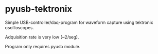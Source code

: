 # pyusb-tektronix
Simple USB-controller/daq-program for waveform capture using tektronix oscilloscopes.

Adquisition rate is very low (~2/seg).

Program only requires pyusb module.
